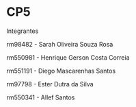 # CP5

Integrantes

rm98482 - Sarah Oliveira Souza Rosa       

rm550981 - Henrique Gerson Costa Correia

rm551191 - Diego Mascarenhas Santos

rm97798 - Ester Dutra da Silva

rm550341 - Allef Santos
